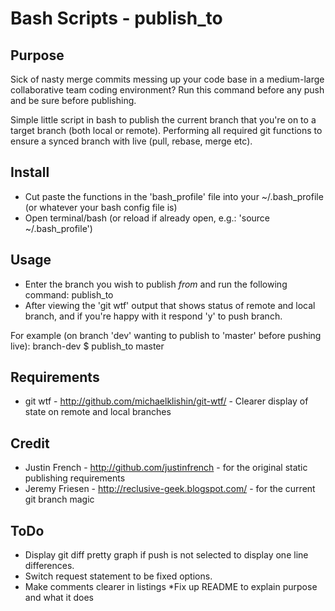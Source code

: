 # Bash Scripts - publish_to

## Purpose

Sick of nasty merge commits messing up your code base in a medium-large collaborative team coding environment? Run this command before any push and be sure before publishing.

Simple little script in bash to publish the current branch that you're on to a target branch (both local or remote). Performing all required git functions to ensure a synced branch with live (pull, rebase, merge etc).
  
## Install

 * Cut paste the functions in the 'bash_profile' file into your ~/.bash_profile (or whatever your bash config file is)
 * Open terminal/bash (or reload if already open, e.g.: 'source ~/.bash_profile')

## Usage

 * Enter the branch you wish to publish *from* and run the following command:
		publish_to <branch you wish to publish to>
 * After viewing the 'git wtf' output that shows status of remote and local branch, and if you're happy with it respond 'y' to push branch.

For example (on branch 'dev' wanting to publish to 'master' before pushing live):
		branch-dev $ publish_to master
		
## Requirements

 * git wtf - http://github.com/michaelklishin/git-wtf/ - Clearer display of state on remote and local branches

## Credit

 * Justin French - http://github.com/justinfrench - for the original static publishing requirements
 * Jeremy Friesen - http://reclusive-geek.blogspot.com/ - for the current git branch magic

## ToDo 
 * Display git diff pretty graph if push is not selected to display one line differences.
 * Switch request statement to be fixed options.
 * Make comments clearer in listings
 *Fix up README to explain purpose and what it does